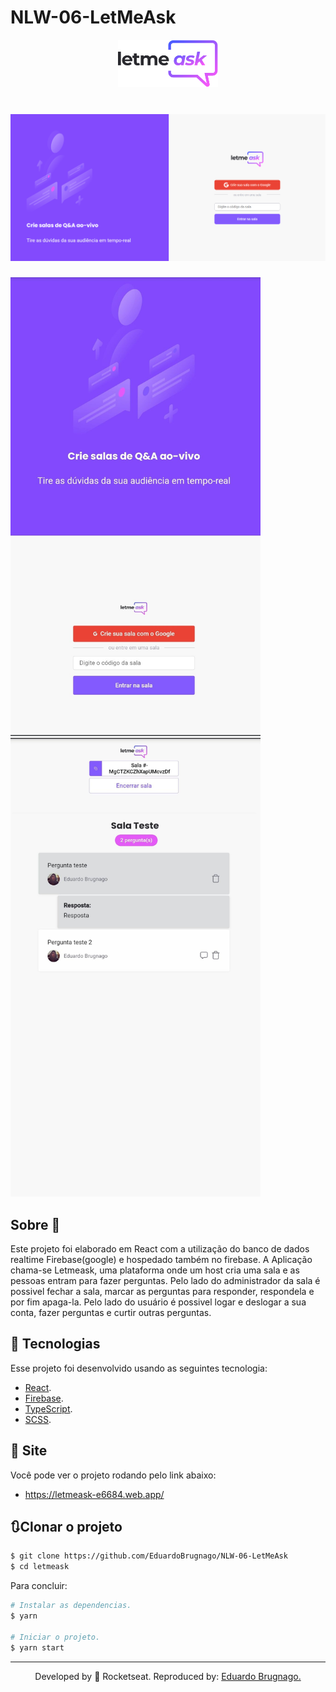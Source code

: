 # NLW-06-LetMeAsk
<p align="center">
  <img alt="Letmeask" src="GitRead/logo.svg" width="160px">
</p>

<h1 align="center">
    <img alt="Letmeask" title="Letmeask" src="GitRead/Img_1.png" />
</h1>

<p float="center">
  <img alt="Mobile" width="400" src="GitRead/img_3.png" />
  <img alt="Mobile" width="400" src="GitRead/img_2.png" />
</p>

## Sobre 📖
Este projeto foi elaborado em React com a utilização do banco de dados realtime Firebase(google) e hospedado também no firebase. A Aplicação chama-se Letmeask, uma plataforma onde um host cria uma sala e as pessoas entram para fazer perguntas. Pelo lado do administrador da sala é possivel fechar a sala, marcar as perguntas para responder, respondela e por fim apaga-la. Pelo lado do usuário é possivel logar e deslogar a sua conta, fazer perguntas e curtir outras perguntas.


## 🧪 Tecnologias
Esse projeto foi desenvolvido usando as seguintes tecnologia:

- [React](https://reactjs.org/).
- [Firebase](https://firebase.google.com/).
- [TypeScript](https://www.typescriptlang.org/).
- [SCSS](https://sass-lang.com/).

## 🔖 Site

Você pode ver o projeto rodando pelo link abaixo:

- https://letmeask-e6684.web.app/

## 🔃Clonar o projeto

```bash
$ git clone https://github.com/EduardoBrugnago/NLW-06-LetMeAsk
$ cd letmeask
```
Para concluir:
```bash
# Instalar as dependencias.
$ yarn

# Iniciar o projeto.
$ yarn start
```

---

<p align="center">Developed by 🚀 Rocketseat. Reproduced by: <a href="https://github.com/EduardoBrugnago/">Eduardo Brugnago.</p>
